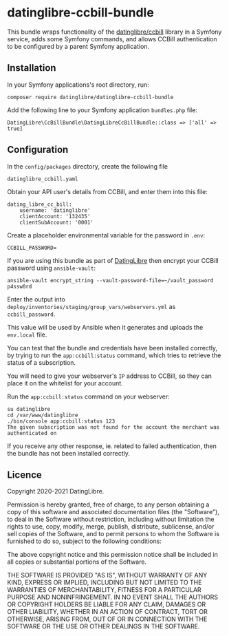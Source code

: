 # datinglibre-ccbill-bundle

This bundle wraps functionality of the [datinglibre/ccbill](https://github.com/datinglibre/ccbill) library in a Symfony service, adds some Symfony commands, and allows CCBill authentication to be configured by a parent Symfony application.

## Installation

In your Symfony applications's root directory, run:

    composer require datinglibre/datinglibre-ccbill-bundle

Add the following line to your Symfony application `bundles.php` file:

    DatingLibre\CcBillBundle\DatingLibreCcBillBundle::class => ['all' => true]

## Configuration

In the `config/packages` directory, create the following file

    datinglibre_ccbill.yaml

Obtain your API user's details from CCBill, and enter them into this file:

    dating_libre_cc_bill:
        username: 'datinglibre'
        clientAccount: '132435'
        clientSubAccount: '0001'

Create a placeholder environmental variable for the password in `.env`:

    CCBILL_PASSWORD=

If you are using this bundle as part of [DatingLibre](https://github.com/datinglibre/datinglibre) then encrypt your CCBill password using `ansible-vault`: 

    ansible-vault encrypt_string --vault-password-file=~/vault_password p4ssw0rd

Enter the output into `deploy/inventories/staging/group_vars/webservers.yml` as `ccbill_password`.

This value will be used by Ansible when it generates and uploads the `env.local` file.

You can test that the bundle and credentials have been installed correctly, by trying to run the `app:ccbill:status` command, which tries to retrieve the status of a subscription. 

You will need to give your webserver's `IP` address to CCBill, so they can place it on the whitelist for your account.

Run the `app:ccbill:status` command on your webserver:

    su datinglibre
    cd /var/www/datinglibre
    ./bin/console app:ccbill:status 123
    The given subscription was not found for the account the merchant was authenticated on

If you receive any other response, ie. related to failed authentication, then the bundle has not been installed correctly.

## Licence

Copyright 2020-2021 DatingLibre.

Permission is hereby granted, free of charge, to any person obtaining a copy of this software and associated documentation files (the "Software"), to deal in the Software without restriction, including without limitation the rights to use, copy, modify, merge, publish, distribute, sublicense, and/or sell copies of the Software, and to permit persons to whom the Software is furnished to do so, subject to the following conditions:

The above copyright notice and this permission notice shall be included in all copies or substantial portions of the Software.

THE SOFTWARE IS PROVIDED "AS IS", WITHOUT WARRANTY OF ANY KIND, EXPRESS OR IMPLIED, INCLUDING BUT NOT LIMITED TO THE WARRANTIES OF MERCHANTABILITY, FITNESS FOR A PARTICULAR PURPOSE AND NONINFRINGEMENT. IN NO EVENT SHALL THE AUTHORS OR COPYRIGHT HOLDERS BE LIABLE FOR ANY CLAIM, DAMAGES OR OTHER LIABILITY, WHETHER IN AN ACTION OF CONTRACT, TORT OR OTHERWISE, ARISING FROM, OUT OF OR IN CONNECTION WITH THE SOFTWARE OR THE USE OR OTHER DEALINGS IN THE SOFTWARE.


